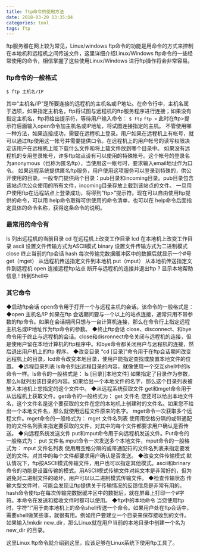 ```yaml
---
title: ftp命令的使用方法
date: 2018-03-20 13:35:04
categories: tool
tags: ftp
---
```


ftp服务器在网上较为常见，Linux/windows ftp命令的功能是用命令的方式来控制在本地机和远程机之间传送文件，这里详细介绍Linux/Windows ftp命令的一些经常使用的命令，相信掌握了这些使用Linux/Windows 进行ftp操作将会非常容易。

### ftp命令的一般格式

`$ ftp 主机名/IP`

其中“主机名/IP”是所要连接的远程机的主机名或IP地址。在命令行中，主机名属于选项，如果指定主机名，ftp将试图与远程机的ftp服务程序进行连接；如果没有指定主机名，ftp将给出提示符，等待用户输入命令：
`$ ftp`
`ftp >`
此时在ftp>提示符后面输入open命令加主机名或IP地址，将试图连接指定的主机。
不管使用哪一种方法，如果连接成功，需要在远程机上登录。用户如果在远程机上有帐号，就可以通过ftp使用这一帐号并需要提供口令。在远程机上的用户帐号的读写权限决定该用户在远程机上能下载什么文件和将上载文件放到哪个目录中。
如果没有远程机的专用登录帐号，许多ftp站点设有可以使用的特殊帐号。这个帐号的登录名为anonymous（也称为匿名ftp），当使用这一帐号时，要求输入email地址作为口令。
如果远程系统提供匿名ftp服务，用户使用这项服务可以登录到特殊的，供公开使用的目录。一般专门提供两个目录：pub目录和incoming目录。pub目录包含该站点供公众使用的所有文件，incoming目录存放上载到该站点的文件。
一旦用户使用ftp在远程站点上登录成功，将得到“ftp>”提示符。现在可以自由使用ftp提供的命令，可以用 help命令取得可供使用的命令清单，也可以在 help命令后面指定具体的命令名称，获得这条命令的说明。

### 最常用的命令有

ls 列出远程机的当前目录
cd 在远程机上改变工作目录
lcd 在本地机上改变工作目录
ascii 设置文件传输方式为ASCII模式
binary 设置文件传输方式为二进制模式
close 终止当前的ftp会话
hash 每次传输完数据缓冲区中的数据后就显示一个#号
get（mget） 从远程机传送指定文件到本地机
put（mput） 从本地机传送指定文件到远程机
open 连接远程ftp站点
断开与远程机的连接并退出ftp
? 显示本地帮助信息
! 转到Shell中

### 其它命令

◆启动ftp会话 
open命令用于打开一个与远程主机的会话。该命令的一般格式是：
◆open 主机名/IP
如果在ftp 会话期间要与一个以上的站点连接，通常只用不带参数的ftp命令。如果在会话期间只想与一台计算机连接，那么在命令行上指定远程主机名或IP地址作为ftp命令的参数。
◆终止ftp会话 
close、disconnect、和bye命令用于终止与远程机的会话。close和disronnect命令关闭与远程机的连接，但是使用户留在本地计算机的ftp程序中。和bye命令都关闭用户与远程机的连接，然后退出用户机上的ftp 程序。
◆改变目录 
“cd [目录]”命令用于在ftp会话期间改变远程机上的目录，lcd命令改变本地目录，使用户能指定查找或放置本地文件的位置。
◆远程目录列表 
ls命令列出远程目录的内容，就像使用一个交互shell中的ls命令一样。ls命令的一般格式是：
ls \[目录\]\[本地文件\]
如果指定了目录作为参数，那么ls就列出该目录的内容。如果给出一个本地文件的名字，那么这个目录列表被放入本地机上您指定的这个文件中。
◆从远程系统获取文件 
get和mget命令用于从远程机上获取文件。get命令的一般格式为：
get 文件名
您还可以给出本地文件名，这个文件名是这个要获取的文件在您的本地机上创建时的文件名。如果您不给出一个本地文件名，那么就使用远程文件原来的名字。
mget命令一次获取多个远程文件。mget命令的一般格式为：
mget 文件名列表
使用用空格分隔的或带通配符的文件名列表来指定要获取的文件，对其中的每个文件都要求用户确认是否传送。
◆向远程系统发送文件 
put和mput命令用于向远程机发送文件。Put命令的一般格式为：
put 文件名
mput命令一次发送多个本地文件，mput命令的一般格式为：
mput 文件名列表
使用用空格分隔的或带通配符的文件名列表来指定要发送的文件。对其中的每个文件都要求用户确认是否发送。
◆改变文件传输模式 
默认情况下，ftp按ASCII模式传输文件，用户也可以指定其他模式。ascii和brinary命令的功能是设置传输的模式。用ASCII模式传输文件对纯文本是非常好的，但为避免对二进制文件的破坏，用户可以以二进制模式传输文件。
◆检查传输状态 
传输大型文件时，可能会发现让ftp提供关于传输情况的反馈信息是非常有用的。hash命令使ftp在每次传输完数据缓冲区中的数据后，就在屏幕上打印一个#字符。本命令在发送和接收文件时都可以使用。
◆ftp中的本地命令 
当您使用ftp时，字符“!”用于向本地机上的命令shell传送一个命令。如果用户处在ftp会话中，需要shell做某些事，就很有用。例如用户要建立一个目录来保存接收到的文件。如果输入!mkdir new_dir，那么Linux就在用户当前的本地目录中创建一个名为new_dir 的目录。

这里Linux ftp命令就介绍到这里，应该足够在Linux系统下使用ftp工具了。